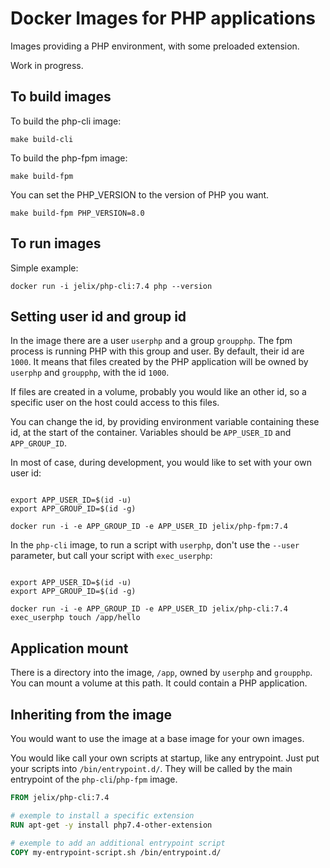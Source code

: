 Docker Images for PHP applications
==================================

Images providing a PHP environment, with some preloaded extension. 

Work in progress.

To build images
---------------

To build the php-cli image:

```
make build-cli
```

To build the php-fpm image:

```
make build-fpm
```

You can set the PHP_VERSION to the version of PHP you want.

```
make build-fpm PHP_VERSION=8.0
```

To run images
-------------

Simple example:

```
docker run -i jelix/php-cli:7.4 php --version
```

Setting user id and group id
----------------------------

In the image there are a user `userphp` and a group `groupphp`. The fpm process
is running PHP with this group and user. By default, their id are `1000`.
It means that files created by the PHP application will be owned by `userphp` and `groupphp`,
with the id `1000`.

If files are created in a volume, probably you would like an other id, so
a specific user on the host could access to this files.

You can change the id, by providing environment variable containing these id,
at the start of the container. Variables should be `APP_USER_ID` and `APP_GROUP_ID`.

In most of case, during development, you would like to set with your own user id:

```

export APP_USER_ID=$(id -u)
export APP_GROUP_ID=$(id -g)

docker run -i -e APP_GROUP_ID -e APP_USER_ID jelix/php-fpm:7.4
```

In the `php-cli` image, to run a script with `userphp`, don't use the `--user`
parameter, but call your script with `exec_userphp`:

```

export APP_USER_ID=$(id -u)
export APP_GROUP_ID=$(id -g)

docker run -i -e APP_GROUP_ID -e APP_USER_ID jelix/php-cli:7.4 exec_userphp touch /app/hello
```

Application mount
-----------------

There is a directory into the image, `/app`, owned by `userphp` and `groupphp`.
You can mount a volume at this path. It could contain a PHP application.



Inheriting from the image
-------------------------

You would want to use the image at a base image for your own images.

You would like call your own scripts at startup, like any entrypoint.
Just put your scripts into `/bin/entrypoint.d/`. They will be called by
the main entrypoint of the `php-cli`/`php-fpm` image.

```dockerfile
FROM jelix/php-cli:7.4

# exemple to install a specific extension
RUN apt-get -y install php7.4-other-extension

# exemple to add an additional entrypoint script
COPY my-entrypoint-script.sh /bin/entrypoint.d/

```



